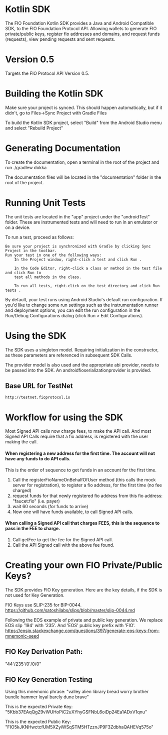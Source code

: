 # Kotlin SDK
The FIO Foundation Kotlin SDK provides a Java and Android Compatible SDK, to the FIO Foundation Protocol API.  Allowing wallets to generate FIO private/public keys, register fio addresses and domains, and request funds (requests), view pending requests and sent requests.

# Version 0.5 
Targets the FIO Protocol API Version 0.5.

# Building the Kotlin SDK

Make sure your project is synced.  This should happen automatically, but if it didn't, go to
Files->Sync Project with Gradle Files

To build the Kotlin SDK project, select "Build" from the Android Studio menu and select
"Rebuild Project"

# Generating Documentation

To create the documentation, open a terminal in the root of the project and run ./gradlew dokka

The documentation files will be located in the "documentation" folder in the root of the project.

# Running Unit Tests

The unit tests are located in the "app" project under the "androidTest" folder.  These are
instrumented tests and will need to run in an emulator or on a device.

To run a test, proceed as follows:

    Be sure your project is synchronized with Gradle by clicking Sync Project in the toolbar.
    Run your test in one of the following ways:
        In the Project window, right-click a test and click Run .

        In the Code Editor, right-click a class or method in the test file and click Run to
        test all methods in the class.

        To run all tests, right-click on the test directory and click Run tests .

By default, your test runs using Android Studio's default run configuration.  If you'd like to
change some run settings such as the instrumentation runner and deployment options, you can
edit the run configuration in the Run/Debug Configurations dialog (click Run > Edit Configurations).

# Using the SDK
The SDK uses a singleton model.  Requiring initialization in the constructor, as these parameters are referenced in subsequent SDK Calls.  

The provider model is also used and the appropriate abi provider, needs to be passed into the SDK.  An androidfioserializationprovider is provided.

## Base URL for TestNet
	http://testnet.fioprotocol.io

# Workflow for using the SDK
Most Signed API calls now charge fees, to make the API call.  And most Signed API Calls require that a fio address, is registered with the user making the call. 

#### When registering a new address for the first time.  The account will not have any funds to do API calls.

This is the order of sequence to get funds in an account for the first time.
1. Call the registerFioNameOnBehalfOfUser method (this calls the mock server for registration), to register a fio address, for the first time (no fee charged)
2. request funds for that newly registered fio address from this fio address: "faucet:fio" (i.e. payer)
3. wait 60 seconds (for funds to arrive)
4. Now one will have funds available, to call Signed API calls.

#### When calling a Signed API call that charges FEES, this is the sequence to pass in the FEE to charge.
1. Call getFee to get the fee for the Signed API call.
2. Call the API Signed call with the above fee found.

# Creating your own FIO Private/Public Keys?
The SDK provides FIO Key generation.  Here are the key details, if the SDK is not used for Key Generation.

FIO Keys use SLIP-235 for BIP-0044.
https://github.com/satoshilabs/slips/blob/master/slip-0044.md

Following the EOS example of private and public key generation. We replace EOS slip '194' with '235'.  And 'EOS' public key prefix with 'FIO'.
https://eosio.stackexchange.com/questions/397/generate-eos-keys-from-mnemonic-seed

##  FIO Key Derivation Path:
"44'/235'/0'/0/0"

## FIO Key Generation Testing

Using this mnemonic phrase:
"valley alien library bread worry brother bundle hammer loyal barely dune brave"

This is the expected Private Key:
"5Kbb37EAqQgZ9vWUHoPiC2uXYhyGSFNbL6oiDp24Ea1ADxV1qnu"

This is the expected Public Key:
"FIO5kJKNHwctcfUM5XZyiWSqSTM5HTzznJP9F3ZdbhaQAHEVq575o"
